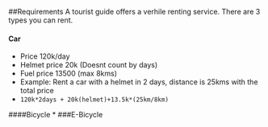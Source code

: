 ##Requirements
A tourist guide offers a verhile renting service. There are 3 types you can rent.
#### Car
* Price 120k/day
* Helmet price 20k (Doesnt count by days)
* Fuel price 13500 (max 8kms)
* Example: Rent a car with a helmet in 2 days, distance is 25kms with the total price 
 * ```120k*2days + 20k(helmet)+13.5k*(25km/8km)```

####Bicycle
  * 
###E-Bicycle

